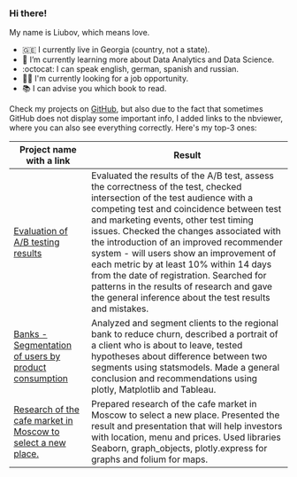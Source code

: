 ### Hi there! 

My name is Liubov, which means love. 

-  :georgia: I currently live in Georgia (country, not a state). 
-  :seedling:  I’m currently learning more about Data Analytics and Data Science. 
-  :octocat:  I can speak english, german, spanish and russian. 
-  :woman_technologist: I'm currently looking for a job opportunity.
-  :books:  I can advise you which book to read.

Check my projects on [GitHub](https://github.com/liubov-bobyr/projects), but also due to the fact that sometimes GitHub does not display some important info, I added links to the nbviewer, where you can also see everything correctly. Here's my top-3 ones: 


| Project name with a link| Result |
| ------ | ------ |
| [Evaluation of A/B testing results](https://nbviewer.org/github/liubov-bobyr/projects/blob/main/a-b-evaluation/Eng_Evaluation%20of%20A%3AB%20testing%20results.ipynb) | Evaluated the results of the A/B test, assess the correctness of the test, checked intersection of the test audience with a competing test and coincidence between test and marketing events, other test timing issues. Checked the changes associated with the introduction of an improved recommender system - will users show an improvement of each metric by at least 10% within 14 days from the date of registration. Searched for patterns in the results of research and gave the general inference about the test results and mistakes. | 
| [Banks - Segmentation of users by product consumption](https://nbviewer.org/github/liubov-bobyr/projects/blob/main/bank-users-segmentation/Eng_Segmentation%20of%20clients%20of%20the%20bank.ipynb) | Analyzed and segment clients to the regional bank to reduce churn, described a portrait of a client who is about to leave, tested hypotheses about difference between two segments using statsmodels. Made a general conclusion and recommendations using plotly, Matplotlib and Tableau. |
| [Research of the cafe market in Moscow to select a new place.](https://nbviewer.org/github/liubov-bobyr/projects/blob/main/new-cafe-research/Eng_Story%20with%20data_cafe%20project.ipynb) | Prepared research of the cafe market in Moscow to select a new place. Presented the result and presentation that will help investors with location, menu and prices. Used libraries Seaborn, graph_objects, plotly.express for graphs and folium for maps. |
